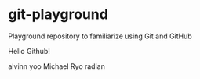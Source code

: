# git-playground
Playground repository to familiarize using Git and GitHub

Hello Github!

alvinn yoo
Michael
Ryo
radian
